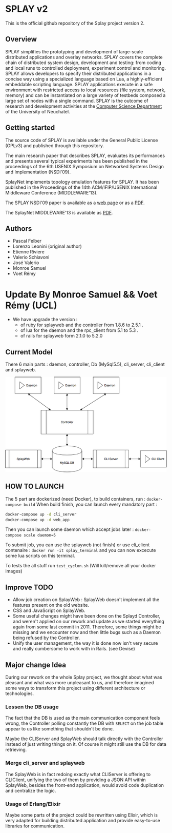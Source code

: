 # SPLAY v2

This is the official github repository of the Splay project version 2.

## Overview

SPLAY simplifies the prototyping and development of large-scale distributed applications and overlay networks. SPLAY covers the complete chain of distributed system design, development and testing: from coding and local runs to controlled deployment, experiment control and monitoring.
SPLAY allows developers to specify their distributed applications in a concise way using a specialized language based on Lua, a highly-efficient embeddable scripting language. SPLAY applications execute in a safe environment with restricted access to local resources (file system, network, memory) and can be instantiated on a large variety of testbeds composed a large set of nodes with a single command.
SPLAY is the outcome of research and development activities at the [Computer Science Department](http://www2.unine.ch/iiun) of the University of Neuchatel.

## Getting started

The source code of SPLAY is available under the General Public License (GPLv3) and published through this repository.

The main research paper that describes SPLAY, evaluates its performances and presents several typical experiments has been published in the proceedings of the 6th USENIX Symposium on Networked Systems Design and Implementation (NSDI'09).

SplayNet implements topology emulation features for SPLAY. It has been published in the Proceedings of the 14th ACM/IFIP/USENIX International Middleware Conference (MIDDLEWARE'13).

The SPLAY NSDI'09 paper is available as a [web page](https://www.usenix.org/legacy/event/nsdi09/tech/full_papers/leonini/leonini_html/) or as a [PDF](http://members.unine.ch/etienne.riviere/publications/LeoRivFel-NSDI-09.pdf).

The SplayNet MIDDLEWARE'13 is available as [PDF](http://members.unine.ch/valerio.schiavoni/publications/splaynet_middleware13.pdf).

## Authors

- Pascal Felber
- Lorenzo Leonini (original author)
- Etienne Riviere
- Valerio Schiavoni
- José Valerio
- Monroe Samuel
- Voet Rémy

# Update By Monroe Samuel && Voet Rémy (UCL)

- We have upgrade the version :
  - of ruby for splayweb and the controller from 1.8.6 to 2.5.1 .
  - of lua for the daemon and the rpc_client from 5.1 to 5.3 .
  - of rails for splayweb form 2.1.0 to 5.2.0

## Current Model

There 6 main parts : daemon, controller, Db (MySql5.5), cli_server, cli_client and splayweb.

![Schema of Splay](doc/schema.png)

## HOW TO LAUNCH

The 5 part are dockerized (need Docker), to build containers, run : `docker-compose build`
When build finish, you can launch every mandatory part :

```bash
docker-compose up -d cli_server
docker-compose up -d web_app
```

Then you can launch some daemon which accept jobs later : `docker-compose scale daemon=5`

To submit job, you can use the splayweb (not finish) or use cli_client contenaire :
`docker run -it splay_terminal`
and you can now excecute some lua scripts on this terminal.

To tests the all stuff run `test_cyclon.sh` (Will kill/remove all your docker images)

## Improve TODO

- Allow job creation on SplayWeb : SplayWeb doesn't implement all the features present on the old website.
- CSS and JavaScript on SplayWeb.
- Some useful changes might have been done on the Splayd Controller, and weren't applied on our rework and update as we started everything again from some last commit in 2011. Therefore, some things might be missing and we encounter now and then little bugs such as a Daemon being refused by the Controller.
- Unify the user management, the way it is done now isn't very secure and really cumbersome to work with in Rails. (see Devise)

## Major change Idea

During our rework on the whole Splay project, we thought about what was pleasant
and what was more unpleasant to us, and therefore imagined some ways
to transform this project using different architecture or technologies.

### Lessen the DB usage

The fact that the DB is used as the main communication component feels
wrong, the Controller polling constantly the DB with `SELECT` on the
job table appear to us like something that shouldn't be done.

Maybe the CLIServer and SplayWeb should talk directly with the Controller
instead of just writing things on it. Of course it might still use the
DB for data retrieving.

### Merge cli_server and splayweb

The SplayWeb is in fact redoing exactly what CLIServer is offering to CLIClient,
unifying the two of them by providing a JSON API within SplayWeb, besides the
front-end application, would avoid code duplication and centralize the logic.

### Usage of Erlang/Elixir

Maybe some parts of the project could be rewritten using Elixir, which is
very adapted for building distributed application and provide easy-to-use
libraries for communication.
